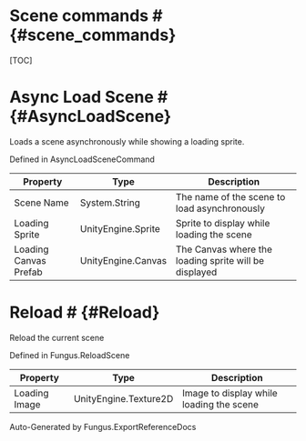 # Scene commands # {#scene_commands}

[TOC]
# Async Load Scene # {#AsyncLoadScene}
Loads a scene asynchronously while showing a loading sprite.

Defined in AsyncLoadSceneCommand

Property | Type | Description
 --- | --- | ---
Scene Name | System.String | The name of the scene to load asynchronously
Loading Sprite | UnityEngine.Sprite | Sprite to display while loading the scene
Loading Canvas Prefab | UnityEngine.Canvas | The Canvas where the loading sprite will be displayed

# Reload # {#Reload}
Reload the current scene

Defined in Fungus.ReloadScene

Property | Type | Description
 --- | --- | ---
Loading Image | UnityEngine.Texture2D | Image to display while loading the scene

Auto-Generated by Fungus.ExportReferenceDocs